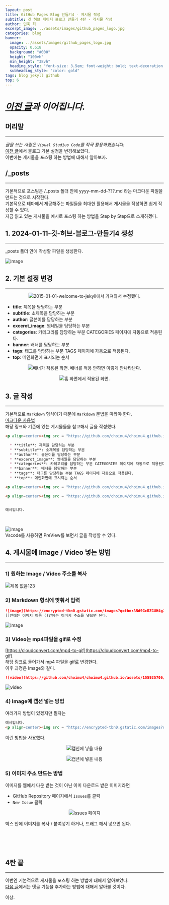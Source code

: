 ```yaml
---
layout: post
title: GitHub Pages Blog 만들기4 - 게시물 작성
subtitle: 깃 허브 페이지 블로그 만들기 4탄 - 게시물 작성
author: 민욱 최 
excerpt_image: ../assets/images/github_pages_logo.jpg
categories: blog
banner:
  image: ../assets/images/github_pages_logo.jpg
  opacity: 0.618
  background: "#000"
  height: "100vh"
  min_height: "38vh"
  heading_style: "font-size: 3.5em; font-weight: bold; text-decoration: underline"
  subheading_style: "color: gold"
tags: blog jekyll github
top: 6
---
```

      
 

# *[이전 글](https://choimu4.github.io/blog/2024/01/11/%EA%B9%83-%ED%97%88%EB%B8%8C-%EB%B8%94%EB%A1%9C%EA%B7%B8-%EB%A7%8C%EB%93%A4%EA%B8%B03.html)과 이어집니다.*
 
 
  



## 머리말  
---  
*글을 쓰는 사람은 `Visual Studiuo Code`를 적극 활용하였습니다.*  
[이전 글](https://choimu4.github.io/blog/2024/01/11/%EA%B9%83-%ED%97%88%EB%B8%8C-%EB%B8%94%EB%A1%9C%EA%B7%B8-%EB%A7%8C%EB%93%A4%EA%B8%B03.html)에서 블로그 기본 설정을 변경해보았다.  
이번에는 게시물을 포스팅 하는 방법에 대해서 알아보자.
## /_posts 
---  
기본적으로 포스팅은 /_posts 폴더 안에 yyyy-mm-dd-???.md 라는 마크다운 파일을 만드는 것으로 시작한다.  
기본적으로 테마에서 제공해주는 파일들을 최대한 활용해서 게시물을 작성하면 쉽게 작성할 수 있다.  
지금 읽고 있는 게시물을 예시로 포스팅 하는 방법을 Step by Step으로 소개하겠다.

## 1. 2024-01-11-깃-허브-블로그-만들기4 생성
---
_posts 폴더 안에 작성할 파일을 생성한다.  

![image](https://github.com/choimu4/choimu4.github.io/assets/155925706/acf22f0d-3327-42ac-8e61-64eacd537654)

## 2. 기본 설정 변경  
---  

<p align=center><img src = "https://github.com/choimu4/choimu4.github.io/assets/155925706/02d630e8-e1e9-4352-83f3-5a7616d96484">2015-01-01-welcome-to-jekyll에서 가져와서 수정했다.</p>  

  * **title**: 제목을 담당하는 부분
  * **subtitle**: 소제목을 담당하는 부분
  * **author**: 글쓴이를 담당하는 부분
  * **excerot_image**: 썸네일을 담당하는 부분
  * **categories**: 카테고리를 담당하는 부분 CATEGORIES 페이지에 자동으로 적용된다.
  * **banner**: 배너를 담당하는 부분
  * **tags**: 태그를 담당하는 부분 TAGS 페이지에 자동으로 적용된다.
  * **top**: 메인화면에 표시되는 순서    

<p align=center><img src = "https://github.com/choimu4/choimu4.github.io/assets/155925706/5b7ae7e7-5260-4089-945e-c3d8a6fcbd61">배너가 적용된 화면. 배너를 적용 안하면 이렇게 안나타난다.</p>   

<p align=center><img src = "https://github.com/choimu4/choimu4.github.io/assets/155925706/0f4e6122-c67d-4dbf-8176-804b0999c120">홈 화면에서 적용된 화면.</p>

## 3. 글 작성
---
기본적으로 `Markdown` 형식이기 때문에 `Markdown` 문법을 따라야 한다.  
[마크다운 사용법](https://gist.github.com/ihoneymon/652be052a0727ad59601)  
해당 링크와 기존에 있는 게시물들을 참고해서 글을 작성했다.
``` md
<p align=center><img src = "https://github.com/choimu4/choimu4.github.io/assets/155925706/02d630e8-e1e9-4352-83f3-5a7616d96484">2015-01-01-welcome-to-jekyll에서 가져와서 수정했다.</p>  

  * **title**: 제목을 담당하는 부분
  * **subtitle**: 소제목을 담당하는 부분
  * **author**: 글쓴이를 담당하는 부분
  * **excerot_image**: 썸네일을 담당하는 부분
  * **categories**: 카테고리를 담당하는 부분 CATEGORIES 페이지에 자동으로 적용된다.
  * **banner**: 배너를 담당하는 부분
  * **tags**: 태그를 담당하는 부분 TAGS 페이지에 자동으로 적용된다.
  * **top**: 메인화면에 표시되는 순서    

<p align=center><img src = "https://github.com/choimu4/choimu4.github.io/assets/155925706/5b7ae7e7-5260-4089-945e-c3d8a6fcbd61">배너가 적용된 화면. 배너를 적용 안하면 이렇게 안나타난다.</p>   

<p align=center><img src = "https://github.com/choimu4/choimu4.github.io/assets/155925706/0f4e6122-c67d-4dbf-8176-804b0999c120">홈 화면에서 적용된 화면.</p>


예시입니다.
```    
<br>

![image](https://github.com/choimu4/choimu4.github.io/assets/155925706/513202f3-f8ff-4640-9072-b27769efdd62)  
Vscode를 사용하면 PreView를 보면서 글을 작성할 수 있다.

## 4. 게시물에 Image / Video 넣는 방법   
---  
### 1) 원하는 Image / Video 주소를 복사 
![제목 없음123](https://github.com/choimu4/choimu4.github.io/assets/155925706/9b2e6564-2b29-40af-9b64-35c2454f344e)

### 2) Markdown 형식에 맞춰서 입력
``` md
![image](https://encrypted-tbn0.gstatic.com/images?q=tbn:ANd9GcRZGUH4gJSZgv3j0iovlKS2p5ln8tUFF4i_-w&usqp=CAU)  
[]안에는 이미지 이름 ()안에는 이미지 주소를 넣으면 된다.
```
![image](https://encrypted-tbn0.gstatic.com/images?q=tbn:ANd9GcRZGUH4gJSZgv3j0iovlKS2p5ln8tUFF4i_-w&usqp=CAU)  
 
### 3) Video는 mp4파일을 gif로 수정
[https://cloudconvert.com/mp4-to-gif](https://cloudconvert.com/mp4-to-gif)  
해당 링크로 들어가서 mp4 파일을 gif로 변경한다.   
이후 과정은 Image와 같다.  

``` md
![video](https://github.com/choimu4/choimu4.github.io/assets/155925706/eb34389e-67ea-4325-b54e-fe1dd3947339)
```    

![video](https://github.com/choimu4/choimu4.github.io/assets/155925706/9817a5ee-3960-430d-ba0a-07ecc91b6dbd)

### 4) Image에 캡션 넣는 방법  
여러가지 방법이 있겠지만 필자는
``` md
예시입니다.
<p align=center><img src = "https://encrypted-tbn0.gstatic.com/images?q=tbn:ANd9GcRZGUH4gJSZgv3j0iovlKS2p5ln8tUFF4i_-w&usqp=CAU">캡션에 넣을 내용</p>
```  
이런 방법을 사용했다.  
<p align=center><img src = "https://encrypted-tbn0.gstatic.com/images?q=tbn:ANd9GcRZGUH4gJSZgv3j0iovlKS2p5ln8tUFF4i_-w&usqp=CAU">캡션에 넣을 내용</p>  
<p align=center><img src = "https://github.com/choimu4/choimu4.github.io/assets/155925706/9817a5ee-3960-430d-ba0a-07ecc91b6dbd">캡션에 넣을 내용</p>

### 5) 이미지 주소 만드는 방법  
이미지를 웹에서 다운 받는 것이 아닌 이미 다운로드 받은 이미지라면  
  * GitHub Repository 페이지에서 `Issues`를 클릭 
  * `New Issue` 클릭  
<p align=center><img src = "https://github.com/choimu4/choimu4.github.io/assets/155925706/d18407f8-f601-4b9a-a16d-7dfb1fe8f00b">Issues 페이지</p>  
박스 안에 이미지를 복사 / 붙여넣기 하거나, 드래그 해서 넣으면 된다.




<br>
<br>
<br>
<br>
<br>

## 4탄 끝
---
  
이번엔 기본적으로 게시물을 포스팅 하는 방법에 대해서 알아보았다.  
[다음 글](https://choimu4.github.io/blog/2024/01/12/%EA%B9%83-%ED%97%88%EB%B8%8C-%EB%B8%94%EB%A1%9C%EA%B7%B8-%EB%A7%8C%EB%93%A4%EA%B8%B05.html)에서는 댓글 기능을 추가하는 방법에 대해서 알아볼 것이다.

이상.